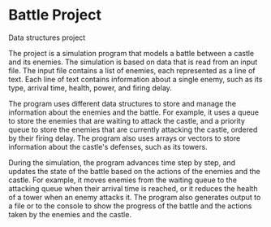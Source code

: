 # Battle Project
Data structures project 

The project is a simulation program that models a battle between a castle and its enemies. The simulation is based on data that is read from an input file. The input file contains a list of enemies, each represented as a line of text. Each line of text contains information about a single enemy, such as its type, arrival time, health, power, and firing delay.

The program uses different data structures to store and manage the information about the enemies and the battle. For example, it uses a queue to store the enemies that are waiting to attack the castle, and a priority queue to store the enemies that are currently attacking the castle, ordered by their firing delay. The program  also uses arrays or vectors to store information about the castle's defenses, such as its towers.

During the simulation, the program advances time step by step, and updates the state of the battle based on the actions of the enemies and the castle. For example, it moves enemies from the waiting queue to the attacking queue when their arrival time is reached, or it reduces the health of a tower when an enemy attacks it. The program also generates output to a file or to the console to show the progress of the battle and the actions taken by the enemies and the castle.


